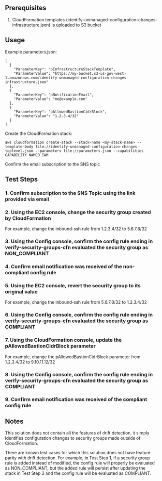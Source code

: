 ## Prerequisites

1. CloudFormation templates (identify-unmanaged-configuration-changes-infrastructure.json) is uploaded to S3 bucket

## Usage

Example parameters.json:
```
[
  {
    "ParameterKey": "pInfrastructureStackTemplate",
    "ParameterValue": "https://my-bucket.s3-us-gov-west-1.amazonaws.com/identify-unmanaged-configuration-changes-infrastructure.json"
  },
  {
    "ParameterKey": "pNotificationEmail",
    "ParameterValue": "me@example.com"
  },
  {
    "ParameterKey": "pAllowedBastionCidrBlock",
    "ParameterValue": "1.2.3.4/32"
  }
]
```
Create the CloudFormation stack:
```
aws cloudformation create-stack --stack-name <my-stack-name> --template-body file://identify-unmanaged-configuration-changes-toplevel.json --parameters file://parameters.json --capabilities CAPABILITY_NAMED_IAM
```

Confirm the email subscription to the SNS topic

## Test Steps

### 1. Confirm subscription to the SNS Topic using the link provided via email

### 2. Using the EC2 console, change the security group created by CloudFormation

For example, change the inbound-ssh rule from 1.2.3.4/32 to 5.6.7.8/32

### 3. Using the Config console, confirm the config rule ending in verify-security-groups-cfn evaluated the security group as NON_COMPLIANT

### 4. Confirm email notification was received of the non-compliant config rule

### 5. Using the EC2 console, revert the security group to its original value

For example, change the inbound-ssh rule from 5.6.7.8/32 to 1.2.3.4/32

### 6. Using the Config console, confirm the config rule ending in verify-security-groups-cfn evaluated the security group as COMPLIANT

### 7. Using the CloudFormation console, update the pAllowedBastionCidrBlock parameter

For example, change the pAllowedBastionCidrBlock parameter from 1.2.3.4/32 to 9.10.11.12/32 

### 8. Using the Config console, confirm the config rule ending in verify-security-groups-cfn evaluated the security group as COMPLIANT

### 9. Confirm email notification was received of the compliant config rule

## Notes

This solution does not contain all the features of drift detection, it simply identifies configuration changes to security groups made outside of CloudFormation.

There are known test cases for which this solution does not have feature parity with drift detection. For example, in Test Step 1, if a security group rule is added instead of modified, the config rule will properly be evaluated as NON_COMPLIANT, but the added rule will persist after updating the stack in Test Step 3 and the config rule will be evaluated as COMPLIANT.

